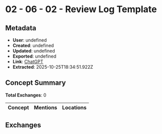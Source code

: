 # **02 - 06 - 02 - Review Log Template**

## Metadata

- **User**: undefined
- **Created**: undefined
- **Updated**: undefined
- **Exported**: undefined
- **Link**: [ChatGPT](undefined)
- **Extracted**: 2025-10-25T18:34:51.922Z

## Concept Summary

**Total Exchanges**: 0

| Concept | Mentions | Locations |
|---------|----------|----------|

## Exchanges

